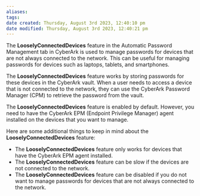 ```yaml
---
aliases: 
tags: 
date created: Thursday, August 3rd 2023, 12:40:10 pm
date modified: Thursday, August 3rd 2023, 12:40:21 pm
---
```

The **LooselyConnectedDevices** feature in the Automatic Password Management tab in CyberArk is used to manage passwords for devices that are not always connected to the network. This can be useful for managing passwords for devices such as laptops, tablets, and smartphones.

The **LooselyConnectedDevices** feature works by storing passwords for these devices in the CyberArk vault. When a user needs to access a device that is not connected to the network, they can use the CyberArk Password Manager (CPM) to retrieve the password from the vault.

The **LooselyConnectedDevices** feature is enabled by default. However, you need to have the CyberArk EPM (Endpoint Privilege Manager) agent installed on the devices that you want to manage.

Here are some additional things to keep in mind about the **LooselyConnectedDevices** feature:

- The **LooselyConnectedDevices** feature only works for devices that have the CyberArk EPM agent installed.
- The **LooselyConnectedDevices** feature can be slow if the devices are not connected to the network.
- The **LooselyConnectedDevices** feature can be disabled if you do not want to manage passwords for devices that are not always connected to the network.
